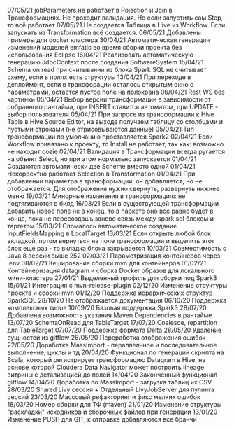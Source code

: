 07/05/21 jobParameters не работает в Pojection и Join в Трансформациях. Не проходит валидация. Но если запустить сам Step, то всё работает
07/05/21 Не создается Таблица в Hive из Workflow. Если запускать из Transformation всё создается.
06/05/21 Добавлены примеры для docker кластера
30/04/21 Автоматическая генерация изменений моделей emfatic во время сборки проекта без использования Eclipse
16/04/21 Реализовать автоматическую генерацию JdbcContext после создания SoftwereSystem
15/04/21 Schema on read при считывании из блока Spark SQL не считывает схему, если в полях есть структуры
13/04/21 При переходе в деплоймент, если в трансфорации осталось открытым окно с параметрами, остается пустое поле на полэкрана
06/04/21 Rest WS без картинки
05/04/21 Выбор версии трансформации в зависимости от собранного рантайма, при INSERT ставится автоматом, при UPDATE - выбор пользователя
05/04/21 При запросе из трансформации к Hive Table в HIve Source Editor, на выходе получаем таблицу со столбцами и пустыми строками (не отрисовываются данные)
05/04/21 Тип трансформации по умолчанию проставляется Spark2
02/04/21 Если Workflow привязано к проекту, то Install не работает, так как: возможно не находит oozie
02/04/21 Валидация в Трансформации всегда ругается на объект Select, но при этом нормально запускается
01/04/21 Создаются автоматически две Scheme вместо одной
01/04/21 Некорректно работает Selection в Transformation 
01/04/21 При добавлении параметра в трансформации, он добавляется, но не отображается. Для отображения нужно свернуть, развернуть нижнее меню
19/03/21 Минорные изменения в трансформациях не подтягиваются в билд
16/03/21 Если в существующей трансформации добавить новое поле не в конец, то в паркете оно все равно будет в конце, пока не пересоздашь заново связь между spark sql блоком и таргетом
15/03/21 Сломалось автоматическое создание InputFieldsMapping в LocalTarget
13/03/21 Если открыть любой блок вкладкой, потом вернуться на поле трансформации и выделить этот блок еще раз - то вкладка блока закрывается
10/03/21 Совместимость с Java 8 версии выше 252
02/03/21 Параметризация контейнеров через .env 
08/02/21 Кеширование сборки mvn для контейнеров
01/02/21 Контейнеризация datagram и сборка Docker образов для локального мини-кластера
27/01/21 Выделенный профиль для сборки под Spark3
15/01/21 Интеграция с mvn-release-plugin
02/12/20 Изменение структуры проекта и сборки mvn
01/12/20 Поддержка иерархических структур SparkSQL
28/10/20 Не отображается документация
06/10/20 Поддержка комплексных типов
10/09/20 Базовая поддержка Spark3
28/07/20 Добавлена возможность указания Maven Dependencies в рантайме
13/07/20 SchemaOnRead для TableTarget
17/07/20 Coalesce, repartition для TableTarget
07/07/20 Поддержка формата Delta 
28/05/20 Удаление сущностей из gitflow
26/05/20 Переработка отображения ошибок
22/05/20 Доработка MassImport - параллельное и последовательное выполнение, циклы и тд
20/04/20 Функционал по генерации скрипта на Scala, который регистрирует трансформацию Datagram в Hive, на основе которой Cloudera Data Navigator может построить lineage витрины с детализацией до полей
14/04/20 Законченный функционал gitflow
14/04/20 Доработка по MassImport - загрузка таблиц их CSV
28/03/20 Shared Livy сессия + Отдельный LivyJobServer для пулинга сессий
23/03/20 Массовый рефакторинг и фикс мелких ошибок
18/03/20 Номер сборки для ТФ (maven)
21/01/20 Изменение структуры "раскладки" исходников и сборочных файлов при генерации
13/01/20 Изменение PUSH для GIT, к отправке добавляются все бранчи
